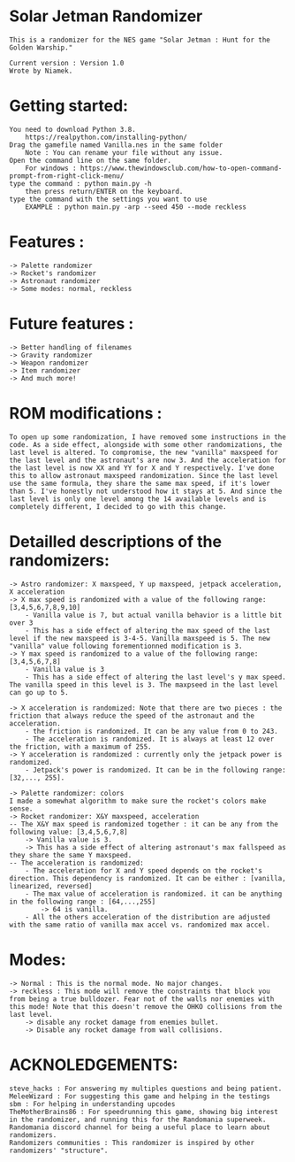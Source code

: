 # Solar Jetman Randomizer
    This is a randomizer for the NES game "Solar Jetman : Hunt for the Golden Warship."

    Current version : Version 1.0
    Wrote by Niamek.

# Getting started:
    You need to download Python 3.8.
        https://realpython.com/installing-python/
    Drag the gamefile named Vanilla.nes in the same folder
        Note : You can rename your file without any issue.
    Open the command line on the same folder.
        For windows : https://www.thewindowsclub.com/how-to-open-command-prompt-from-right-click-menu/
    type the command : python main.py -h
        then press return/ENTER on the keyboard.
    type the command with the settings you want to use
        EXAMPLE : python main.py -arp --seed 450 --mode reckless

# Features :
    -> Palette randomizer
    -> Rocket's randomizer
    -> Astronaut randomizer
    -> Some modes: normal, reckless

# Future features :
    -> Better handling of filenames
    -> Gravity randomizer
    -> Weapon randomizer
    -> Item randomizer
    -> And much more!

# ROM modifications :
    To open up some randomization, I have removed some instructions in the code. As a side effect, alongside with some other randomizations, the last level is altered. To compromise, the new "vanilla" maxspeed for the last level and the astronaut's are now 3. And the acceleration for the last level is now XX and YY for X and Y respectively. I've done this to allow astronaut maxspeed randomization. Since the last level use the same formula, they share the same max speed, if it's lower than 5. I've honestly not understood how it stays at 5. And since the last level is only one level among the 14 available levels and is completely different, I decided to go with this change.

# Detailled descriptions of the randomizers:
    -> Astro randomizer: X maxspeed, Y up maxspeed, jetpack acceleration, X acceleration
    -> X max speed is randomized with a value of the following range: [3,4,5,6,7,8,9,10]
        - Vanilla value is 7, but actual vanilla behavior is a little bit over 3
        - This has a side effect of altering the max speed of the last level if the new maxspeed is 3-4-5. Vanilla maxspeed is 5. The new "vanilla" value following forementionned modification is 3.
    -> Y max speed is randomized to a value of the following range: [3,4,5,6,7,8]
        - Vanilla value is 3
        - This has a side effect of altering the last level's y max speed. The vanilla speed in this level is 3. The maxpseed in the last level can go up to 5.

    -> X acceleration is randomized: Note that there are two pieces : the friction that always reduce the speed of the astronaut and the acceleration.
        - the friction is randomized. It can be any value from 0 to 243.
        - The acceleration is randomized. It is always at least 12 over the friction, with a maximum of 255.
    -> Y acceleration is randomized : currently only the jetpack power is randomized.
        - Jetpack's power is randomized. It can be in the following range: [32,..., 255].

    -> Palette randomizer: colors
    I made a somewhat algorithm to make sure the rocket's colors make sense.
    -> Rocket randomizer: X&Y maxspeed, acceleration
    -- The X&Y max speed is randomized together : it can be any from the following value: [3,4,5,6,7,8]
        -> Vanilla value is 3.
        -> This has a side effect of altering astronaut's max fallspeed as they share the same Y maxspeed.
    -- The acceleration is randomized:
        - The acceleration for X and Y speed depends on the rocket's direction. This dependency is randomized. It can be either : [vanilla, linearized, reversed]
        - The max value of acceleration is randomized. it can be anything in the following range : [64,...,255]
            -> 64 is vanilla.
        - All the others acceleration of the distribution are adjusted with the same ratio of vanilla max accel vs. randomized max accel.

# Modes:
    -> Normal : This is the normal mode. No major changes.
    -> reckless : This mode will remove the constraints that block you from being a true bulldozer. Fear not of the walls nor enemies with this mode! Note that this doesn't remove the OHKO collisions from the last level.
        -> disable any rocket damage from enemies bullet.
        -> Disable any rocket damage from wall collisions.


# ACKNOLEDGEMENTS:
    steve_hacks : For answering my multiples questions and being patient.
    MeleeWizard : For suggesting this game and helping in the testings
    sbm : For helping in understanding upcodes
    TheMotherBrains86 : For speedrunning this game, showing big interest in the randomizer, and running this for the Randomania superweek.
    Randomania discord channel for being a useful place to learn about randomizers.
    Randomizers communities : This randomizer is inspired by other randomizers' "structure".